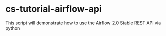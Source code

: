 # cs-tutorial-airflow-api
This script will demonstrate how to use the Airflow 2.0 Stable REST API via python
